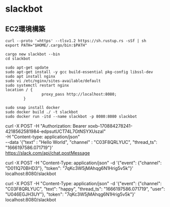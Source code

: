 # slackbot

## EC2環境構築
```
curl --proto '=https' --tlsv1.2 https://sh.rustup.rs -sSf | sh
export PATH="$HOME/.cargo/bin:$PATH"

cargo new slackbot --bin
cd slackbot

sudo apt-get update
sudo apt-get install -y gcc build-essential pkg-config libssl-dev
sudo apt install nginx
sudo vi /etc/nginx/sites-available/default
sudo systemctl restart nginx
location / {
                proxy_pass http://localhost:8080;
        }

sudo snap install docker
sudo docker build ./ -t slackbot
sudo docker run -itd --name slackbot -p 8080:8080 slackbot
```





curl -X POST -H "Authorization: Bearer xoxb-170884278241-4218562581984-edpsutUCT74L7GtNSYXUszaI" \
    -H "Content-type: application/json" \
    --data '{"text" : "Hello World", "channel" : "C03F8QRLYUC", "thread_ts": "1666197586.071719"}' \
    https://slack.com/api/chat.postMessage


curl -X POST -H "Content-Type: application/json" -d '{"event": {"channel": "D011Q70BHD3"}, "token": "7qKc3W5jMAhqg6N1Hrig5v5k"}' localhost:8080/slackbot


curl -X POST -H "Content-Type: application/json" -d '{"event": {"channel": "C03F8QRLYUC", "text": "happy", "thread_ts": "1666197586.071719", "user": "U046EGJH3UY"}, "token": "7qKc3W5jMAhqg6N1Hrig5v5k"}' localhost:8080/slackbot
